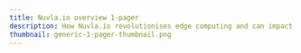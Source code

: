 ```yaml
---
title: Nuvla.io overview 1-pager
description: How Nuvla.io revolutionises edge computing and can impact your industry 
thumbnail: generic-1-pager-thumbnail.png
---
```


<script charset="utf-8" type="text/javascript" src="//js.hsforms.net/forms/embed/v2.js"></script>
<script>
  hbspt.forms.create({
    region: "na1",
    portalId: "475360",
    formId: "27ab4cb6-3024-478e-ba27-12f054c7d2c6"
  });
</script>

